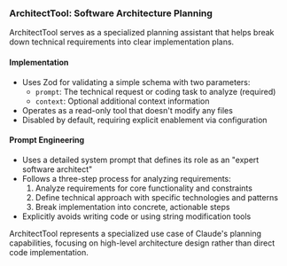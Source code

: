 ### ArchitectTool: Software Architecture Planning

ArchitectTool serves as a specialized planning assistant that helps break down technical requirements into clear implementation plans.

#### Implementation

- Uses Zod for validating a simple schema with two parameters:
  - `prompt`: The technical request or coding task to analyze (required)
  - `context`: Optional additional context information
- Operates as a read-only tool that doesn't modify any files
- Disabled by default, requiring explicit enablement via configuration

#### Prompt Engineering

- Uses a detailed system prompt that defines its role as an "expert software architect"
- Follows a three-step process for analyzing requirements:
  1. Analyze requirements for core functionality and constraints
  2. Define technical approach with specific technologies and patterns
  3. Break implementation into concrete, actionable steps
- Explicitly avoids writing code or using string modification tools

ArchitectTool represents a specialized use case of Claude's planning capabilities, focusing on high-level architecture design rather than direct code implementation.


